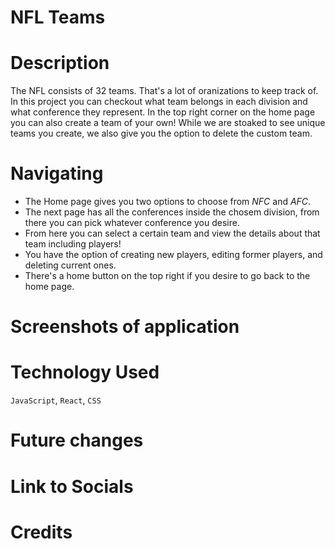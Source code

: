 # NFL Teams

# Description 

The NFL consists of 32 teams. That's a lot of oranizations to keep track of. In this project you can checkout what team belongs in each division and what conference they represent. In the top right corner on the home page you can also create a team of your own! While we are stoaked to see unique teams you create, we also give you the option to delete the custom team.

# Navigating 

- The Home page gives you two options to choose from *NFC* and *AFC*.
- The next page has all the conferences inside the chosem division, from there you can pick whatever conference you desire.
- From here you can select a certain team and view the details about that team including players!
- You have the option of creating new players, editing former players, and deleting current ones.
- There's a home button on the top right if you desire to go back to the home page.

# Screenshots of application

# Technology Used

`JavaScript`, `React`, `CSS` 

# Future changes

# Link to Socials

# Credits